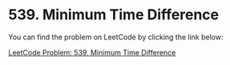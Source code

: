 # 539. Minimum Time Difference

You can find the problem on LeetCode by clicking the link below:

[LeetCode Problem: 539. Minimum Time Difference](https://leetcode.com/problems/minimum-time-difference/description/?envType=daily-question&envId=2024-09-16)
